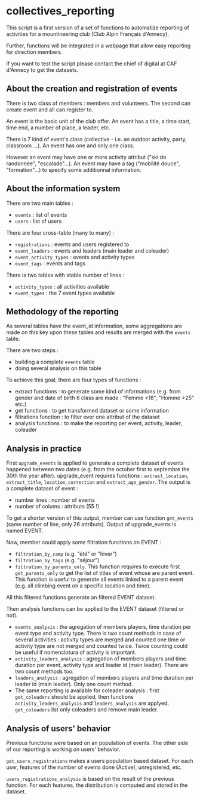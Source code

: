 # collectives_reporting

This script is a first version of a set of functions to automatize reporting of activities for a mountineering club (Club Alpin Français d'Annecy).

Further, functions will be integrated in a webpage that allow easy reporting for direction members.

If you want to test the script please contact the chief of digital at CAF d'Annecy to get the datasets.

## About the creation and registration of events

There is two class of members : members and volunteers. The second can create event and all can register to. 

An event is the basic unit of the club offer. An event has a title, a time start, time end, a number of place, a leader, etc.

There is 7 kind of event's class (collective - i.e. an outdoor activity, party, classroom ...). An event has one and only one class.

However an event may have one or more activity attribut ("ski de randonnée", "escalade"...). An event may have a tag  ("mobilité douce", "formation"...) to specify some additionnal information.  


## About the information system

There are two main tables :
- `events` : list of events
- `users` : list of users

There are four cross-table (many to many) :
 - `registrations` : events and users registered to
 - `event_leaders` : events and leaders (main leader and coleader)
 - `event_activity_types` : events and activity types
 - `event_tags` : events and tags
 
 There is two tables with stable number of lines :
 - `activity_types` : all activities available
 - `event_types` : the 7 event types available
 
 ## Methodology of the reporting
 
As several tables have the event_id information, some aggregations are made on this key upon these tables and results are merged with the `events` table. 

There are two steps :
- building a complete `events` table
- doing several analysis on this table

To achieve this goal, there are four types of functions :
- extract functions : to generate some kind of informations (e.g. from gender and date of birth 6 class are made : "Femme <18", "Homme >25" etc.)
- get functions : to get transformed dataset or some information
- filtrations function : to filter over one attribut of the dataset
- analysis functions : to make the reporting per event, activity, leader, coleader

## Analysis in practice

First `upgrade_events` is applied to generate a complete dataset of events happened between two dates (e.g. from the october first to septembre the 30th the year after). upgrade_event requires functions : `extract_location`, `extract_title`, `location_correction` and `extract_age_gender`. The output is a complete dataset of event : 
- number lines : number of events
- number of colums : attributs (55 !)

To get a shorter version of this output, member can use function `get_events`  (same number of line, only 26 attributs). 
Output of upgrade_events is named EVENT.

Now, member could apply some filtration functions on EVENT :
- `filtration_by_camp` (e.g. "été" or "hiver")
- `filtration_by_tags` (e.g. "séjour")
- `filtration_by_parents_only`. This function requires to execute first `get_parents_only` to get the list of titles of event whose are parent event. This function is useful to generate all events linked to a parent event (e.g. all climbing event on a specific location and time).

All this filtered functions generate an filtered EVENT dataset.

Then analysis functions can be applied to the EVENT dataset (filtered or not).
- `events_analysis` : the agregation of members players, time duration per event type and activity type. There is two count methods in case of several activities : activity types are merged and counted one time or activity type are not merged and counted twice. Twice counting could be useful if nomenclotura of activity is important.
- `activity_leaders_analysis` : agregation of members players and time duration per event, activity type and leader id (main leader). There are two count methods too.
- `leaders_analysis` : agregation of members players and time duration per leader id (main leader). Only one count method.
- The same reporting is available for coleader analysis : first `get_coleaders` should be applied, then functions `activity_leaders_analysis` and `leaders_analysis` are applyed. `get_coleaders` list only coleaders and remove main leader. 

## Analysis of users' behavior

Previous functions were based on an population of events. The other side of our reporting is working on users' behavior. 

`get_users_registrations` makes a users population based dataset. For each user, 
features of the number of events done (Active), unregistered, etc.

`users_registrations_analysis` is based on the result of the previous function.
For each features, the distribution is computed and stored in the dataset. 
  
